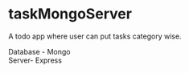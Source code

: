 # taskMongoServer

A todo app where user can put tasks category wise.

Database - Mongo </br>
Server- Express
